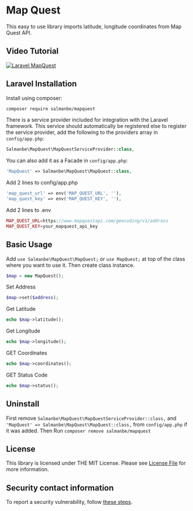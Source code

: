 Map Quest
====
This easy to use library imports latitude, longitude coordinates from Map Quest API.

Video Tutorial
-------
[![Laravel MapQuest](https://img.youtube.com/vi/hirKLcEJ1U4/0.jpg)](https://www.youtube.com/watch?v=hirKLcEJ1U4)

Laravel Installation
-------
Install using composer:

```bash
composer require salmanbe/mapquest
```

There is a service provider included for integration with the Laravel framework. This service should automatically be registered else to register the service provider, add the following to the providers array in `config/app.php`:

```php
Salmanbe\MapQuest\MapQuestServiceProvider::class,
```
You can also add it as a Facade in `config/app.php`:
```php
'MapQuest' => Salmanbe\MapQuest\MapQuest::class,
```
Add 2 lines to config/app.php
```php
'map_quest_url' => env('MAP_QUEST_URL', ''),
'map_quest_key' => env('MAP_QUEST_KEY', ''),
```

Add 2 lines to .env
```php
MAP_QUEST_URL=https://www.mapquestapi.com/geocoding/v1/address
MAP_QUEST_KEY=your_mapquest_api_key
```

Basic Usage
-----

Add `use Salmanbe\MapQuest\MapQuest;` or `use MapQuest;` at top of the class where you want to use it. Then create class instance.

```php
$map = new MapQuest();
```
Set Address
```php
$map->set($address);
```
Get Latitude
```php
echo $map->latitude();
```
Get Longitude
```php
echo $map->longitude();
```
GET Coordinates
```php
echo $map->coordinates();
```
GET Status Code
```php
echo $map->status();
```

Uninstall
-----
First remove `Salmanbe\MapQuest\MapQuestServiceProvider::class,` and 
`'MapQuest' => Salmanbe\MapQuest\MapQuest::class,` from `config/app.php` if it was added.
Then Run `composer remove salmanbe/mapquest` 

## License

This library is licensed under THE MIT License. Please see [License File](https://github.com/salmanbe/mapquest/blob/master/LICENSE) for more information.

## Security contact information

To report a security vulnerability, follow [these steps](https://tidelift.com/security).

